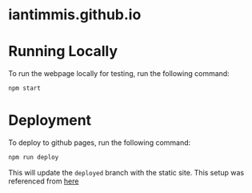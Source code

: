 # iantimmis.github.io

# Running Locally

To run the webpage locally for testing, run the following command:

```Bash
npm start
```

# Deployment

To deploy to github pages, run the following command:

```Bash
npm run deploy

```

This will update the `deployed` branch with the static site. This setup was referenced from [here](https://create-react-app.dev/docs/deployment/#github-pages-https-pagesgithubcom)
